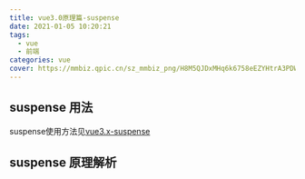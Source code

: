 ```yaml
---
title: vue3.0原理篇-suspense
date: 2021-01-05 10:20:21
tags:
  - vue
  - 前端
categories: vue
cover: https://mmbiz.qpic.cn/sz_mmbiz_png/H8M5QJDxMHq6k6758eEZYHtrA3PDWKrhOr7JDjuVxdic6Pia3Aa5BSglRDlDFPLJM00tvkN1N565e2j3c4hjQib7Q/640?wx_fmt=png&tp=webp&wxfrom=5&wx_lazy=1&wx_co=1
---
```


## suspense 用法
suspense使用方法见[vue3.x-suspense](http://devinhj.cn/2020/12/05/vue3.0%E4%BD%BF%E7%94%A8%E7%AF%87/)
## suspense 原理解析